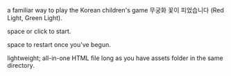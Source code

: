 a familiar way to play the Korean children's game 무궁화 꽃이 피었습니다 (Red Light, Green Light). 

space or click to start.

space to restart once you've begun.

lightweight; all-in-one HTML file long as you have assets folder in the same directory.

